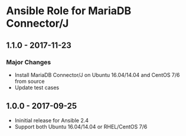 Ansible Role for MariaDB Connector/J
====================================

1.1.0 - 2017-11-23
------------------

### Major Changes

-   Install MariaDB Connector/J on Ubuntu 16.04/14.04 and CentOS 7/6 from source
-   Update test cases

1.0.0 - 2017-09-25
------------------

-   Ininitial release for Ansible 2.4
-   Support both Ubuntu 16.04/14.04 or RHEL/CentOS 7/6
